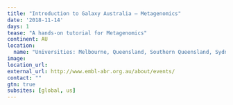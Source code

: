 ```yaml
---
title: "Introduction to Galaxy Australia – Metagenomics"
date: '2018-11-14'
days: 1
tease: "A hands-on tutorial for Metagenomics"
continent: AU
location:
  name: "Universities: Melbourne, Queensland, Southern Queensland, Sydney, New South Wales, Adelaide, James Cook, Monash, Tasmania; Australia"
image: 
location_url:
external_url: http://www.embl-abr.org.au/about/events/
contact: ""
gtn: true
subsites: [global, us]
---
```

